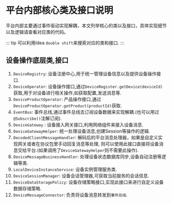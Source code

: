 # 平台内部核心类及接口说明

平台内部主要通过事件驱动实现解耦，本文列举核心的类以及接口，具体实现细节以及逻辑请查看对应类的代码。

::: tip
可以利用Idea `double shift`来搜索对应的类和接口.
:::

## 设备操作底层类,接口

1. `DeviceRegistry`: 设备注册中心,用于统一管理设备信息以及提供设备操作接口.
2. `DeviceOperator`: 设备操作接口,通过`DeviceRegister.getDevice(deviceId)`获取,用于对设备进行相关操作,如获取配置,发送消息等.
3. `DeviceProductOperator`: 产品操作接口,通过`DeviceProductOperator.getProduct(productId)`获取.
4. `EventBus`: 事件总线,通过事件总线去订阅设备数据来实现解耦.(也可以用过`@Subscribe()`注解订阅).
5. `DeviceGateway` : 设备接入网关接口,利用网络组件来接入设备消息.
6. `DeviceGatewayHelper`: 统一处理设备消息,创建Session等操作的逻辑.
7. `DecodedClientMessageHandler`: 解码后的平台消息处理器，如果是自定义实现网关或者在协议包里手动回复消息等处理,
   则可以使用此接口直接将设备消息交给平台.(如果调用了`DeviceGatewayHelper`则不需要此操作).
8. `DeviceMessageBusinessHandler`: 处理设备状态数据库同步,设备自动注册等逻辑等类.
9. `LocalDeviceInstanceService`: 设备实例管理服务类.
10. `DeviceSessionManager`: 设备会话管理器,可获取当前服务的会话信息.
11. `DeviceDataStoragePolicy`: 设备存储策略接口,实现此接口来进行自定义设备数据存储策略.
12. `DeviceMessageConnector`: 负责将设备消息转发到`事件总线`.